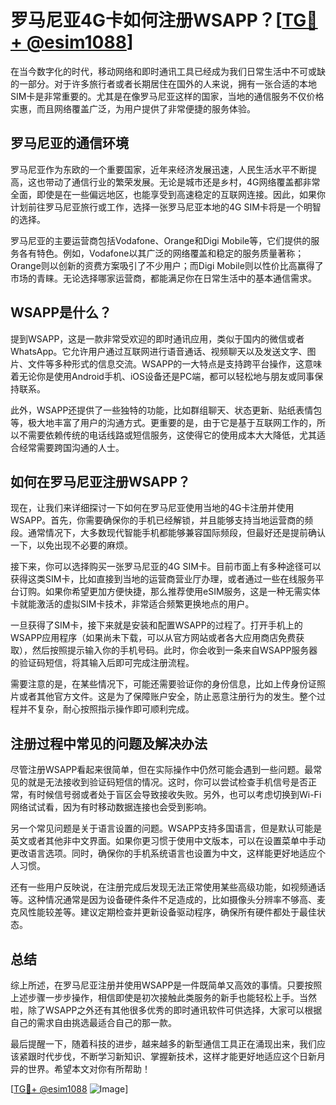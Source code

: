 # 罗马尼亚4G卡如何注册WSAPP？[[TG💪+ @esim1088](https://t.me/s/esim1088)]

在当今数字化的时代，移动网络和即时通讯工具已经成为我们日常生活中不可或缺的一部分。对于许多旅行者或者长期居住在国外的人来说，拥有一张合适的本地SIM卡是非常重要的。尤其是在像罗马尼亚这样的国家，当地的通信服务不仅价格实惠，而且网络覆盖广泛，为用户提供了非常便捷的服务体验。

## 罗马尼亚的通信环境

罗马尼亚作为东欧的一个重要国家，近年来经济发展迅速，人民生活水平不断提高，这也带动了通信行业的繁荣发展。无论是城市还是乡村，4G网络覆盖都非常全面，即使是在一些偏远地区，也能享受到高速稳定的互联网连接。因此，如果你计划前往罗马尼亚旅行或工作，选择一张罗马尼亚本地的4G SIM卡将是一个明智的选择。

罗马尼亚的主要运营商包括Vodafone、Orange和Digi Mobile等，它们提供的服务各有特色。例如，Vodafone以其广泛的网络覆盖和稳定的服务质量著称；Orange则以创新的资费方案吸引了不少用户；而Digi Mobile则以性价比高赢得了市场的青睐。无论选择哪家运营商，都能满足你在日常生活中的基本通信需求。

## WSAPP是什么？

提到WSAPP，这是一款非常受欢迎的即时通讯应用，类似于国内的微信或者WhatsApp。它允许用户通过互联网进行语音通话、视频聊天以及发送文字、图片、文件等多种形式的信息交流。WSAPP的一大特点是支持跨平台操作，这意味着无论你是使用Android手机、iOS设备还是PC端，都可以轻松地与朋友或同事保持联系。

此外，WSAPP还提供了一些独特的功能，比如群组聊天、状态更新、贴纸表情包等，极大地丰富了用户的沟通方式。更重要的是，由于它是基于互联网工作的，所以不需要依赖传统的电话线路或短信服务，这使得它的使用成本大大降低，尤其适合经常需要跨国沟通的人士。

## 如何在罗马尼亚注册WSAPP？

现在，让我们来详细探讨一下如何在罗马尼亚使用当地的4G卡注册并使用WSAPP。首先，你需要确保你的手机已经解锁，并且能够支持当地运营商的频段。通常情况下，大多数现代智能手机都能够兼容国际频段，但最好还是提前确认一下，以免出现不必要的麻烦。

接下来，你可以选择购买一张罗马尼亚的4G SIM卡。目前市面上有多种途径可以获得这类SIM卡，比如直接到当地的运营商营业厅办理，或者通过一些在线服务平台订购。如果你希望更加方便快捷，那么推荐使用eSIM服务，这是一种无需实体卡就能激活的虚拟SIM卡技术，非常适合频繁更换地点的用户。

一旦获得了SIM卡，接下来就是安装和配置WSAPP的过程了。打开手机上的WSAPP应用程序（如果尚未下载，可以从官方网站或者各大应用商店免费获取），然后按照提示输入你的手机号码。此时，你会收到一条来自WSAPP服务器的验证码短信，将其输入后即可完成注册流程。

需要注意的是，在某些情况下，可能还需要验证你的身份信息，比如上传身份证照片或者其他官方文件。这是为了保障账户安全，防止恶意注册行为的发生。整个过程并不复杂，耐心按照指示操作即可顺利完成。

## 注册过程中常见的问题及解决办法

尽管注册WSAPP看起来很简单，但在实际操作中仍然可能会遇到一些问题。最常见的就是无法接收到验证码短信的情况。这时，你可以尝试检查手机信号是否正常，有时候信号弱或者处于盲区会导致接收失败。另外，也可以考虑切换到Wi-Fi网络试试看，因为有时移动数据连接也会受到影响。

另一个常见问题是关于语言设置的问题。WSAPP支持多国语言，但是默认可能是英文或者其他非中文界面。如果你更习惯于使用中文版本，可以在设置菜单中手动更改语言选项。同时，确保你的手机系统语言也设置为中文，这样能更好地适应个人习惯。

还有一些用户反映说，在注册完成后发现无法正常使用某些高级功能，如视频通话等。这种情况通常是因为设备硬件条件不足造成的，比如摄像头分辨率不够高、麦克风性能较差等。建议定期检查并更新设备驱动程序，确保所有硬件都处于最佳状态。

## 总结

综上所述，在罗马尼亚注册并使用WSAPP是一件既简单又高效的事情。只要按照上述步骤一步步操作，相信即使是初次接触此类服务的新手也能轻松上手。当然啦，除了WSAPP之外还有其他很多优秀的即时通讯软件可供选择，大家可以根据自己的需求自由挑选最适合自己的那一款。

最后提醒一下，随着科技的进步，越来越多的新型通信工具正在涌现出来，我们应该紧跟时代步伐，不断学习新知识、掌握新技术，这样才能更好地适应这个日新月异的世界。希望本文对你有所帮助！

[[TG💪+ @esim1088](https://t.me/s/esim1088) ![Image](https://i.postimg.cc/4NQfJmqS/Snipaste-2025-05-13-00-14-12.png)]